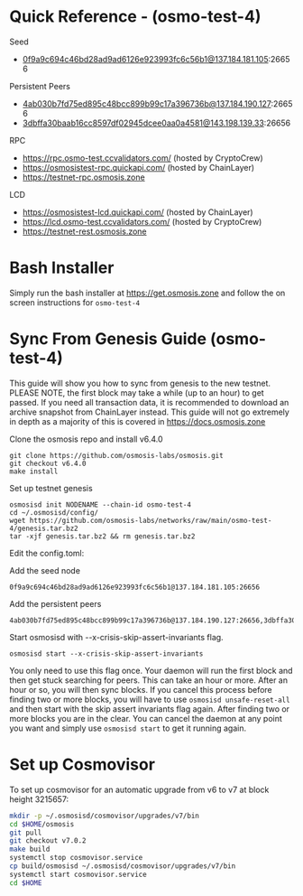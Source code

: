 # Quick Reference - (osmo-test-4)
Seed
* 0f9a9c694c46bd28ad9ad6126e923993fc6c56b1@137.184.181.105:26656

Persistent Peers
* 4ab030b7fd75ed895c48bcc899b99c17a396736b@137.184.190.127:26656
* 3dbffa30baab16cc8597df02945dcee0aa0a4581@143.198.139.33:26656

RPC
* https://rpc.osmo-test.ccvalidators.com/ (hosted by CryptoCrew)
* https://osmosistest-rpc.quickapi.com/ (hosted by ChainLayer)
* https://testnet-rpc.osmosis.zone

LCD
* https://osmosistest-lcd.quickapi.com/ (hosted by ChainLayer)
* https://lcd.osmo-test.ccvalidators.com/ (hosted by CryptoCrew)
* https://testnet-rest.osmosis.zone



# Bash Installer

Simply run the bash installer at https://get.osmosis.zone and follow the on screen instructions for `osmo-test-4`

# Sync From Genesis Guide (osmo-test-4)

This guide will show you how to sync from genesis to the new testnet. PLEASE NOTE, the first block may take a while (up to an hour) to get passed. If you need all transaction data, it is recommended to download an archive snapshot from ChainLayer instead. This guide will not go extremely in depth as a majority of this is covered in https://docs.osmosis.zone

Clone the osmosis repo and install v6.4.0

```
git clone https://github.com/osmosis-labs/osmosis.git
git checkout v6.4.0
make install
```

Set up testnet genesis

```
osmosisd init NODENAME --chain-id osmo-test-4
cd ~/.osmosisd/config/
wget https://github.com/osmosis-labs/networks/raw/main/osmo-test-4/genesis.tar.bz2
tar -xjf genesis.tar.bz2 && rm genesis.tar.bz2
```

Edit the config.toml:

Add the seed node
```
0f9a9c694c46bd28ad9ad6126e923993fc6c56b1@137.184.181.105:26656
```

Add the persistent peers
```
4ab030b7fd75ed895c48bcc899b99c17a396736b@137.184.190.127:26656,3dbffa30baab16cc8597df02945dcee0aa0a4581@143.198.139.33:26656
```

Start osmosisd with --x-crisis-skip-assert-invariants flag.

```
osmosisd start --x-crisis-skip-assert-invariants
```

You only need to use this flag once. Your daemon will run the first block and then get stuck searching for peers. This can take an hour or more. After an hour or so, you will then sync blocks. If you cancel this process before finding two or more blocks, you will have to use `osmosisd unsafe-reset-all` and then start with the skip assert invariants flag again. After finding two or more blocks you are in the clear. You can cancel the daemon at any point you want and simply use `osmosisd start` to get it running again.

# Set up Cosmovisor

To set up cosmovisor for an automatic upgrade from v6 to v7 at block height 3215657:

```sh
mkdir -p ~/.osmosisd/cosmovisor/upgrades/v7/bin
cd $HOME/osmosis
git pull
git checkout v7.0.2
make build
systemctl stop cosmovisor.service
cp build/osmosisd ~/.osmosisd/cosmovisor/upgrades/v7/bin
systemctl start cosmovisor.service
cd $HOME
```
